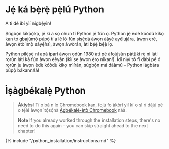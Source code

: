 # Jẹ́ ká bẹ̀rẹ̀ pẹ̀lú Python

A ti dé ibí yìí nígbẹ̀yìn!

Ṣùgbọ́n lákọ̀ọ́kọ́, jẹ́ kí a sọ ohun tí Python jẹ́ fún ọ. Python jẹ́ èdè kóòdù kíkọ kan tó gbajúmọ̀ púpọ̀ tí a lè lò fún ṣíṣẹ̀dá àwọn ààyè ayélujára, àwọn eré, àwọn ètò ìmọ̀ sáyẹ́ǹsì, àwọn àwòrán, àti bẹ́ẹ̀ bẹ́ẹ̀ lọ.

Python pilẹ̀ṣẹ̀ ní apá ìparí àwọn ọdún 1980 àti pé àfojúsùn pàtàkì rẹ̀ ni láti rọrùn láti kà fún àwọn èèyàn (kìí ṣe àwọn ẹ̀rọ nìkan!). Ìdí nìyí tó fi dàbí pé ó rọrùn ju àwọn èdè kóòdù kíkọ mìíràn, sùgbọ́n má dààmú – Python lágbára púpọ̀ bákannáà!

# Ìṣàgbékalẹ̀ Python

> **Àkíyèsí** Tí o bá n lo Chromebook kan, fojú fo àkòrí yìí kí o sì rí dájú pé o tẹ̀lé àwọn ìtọ́sọ́nà [Àgbékalẹ̀-ètò Chromebook](../chromebook_setup/README.md) náà.
> 
> **Note** If you already worked through the installation steps, there's no need to do this again – you can skip straight ahead to the next chapter!

{% include "/python_installation/instructions.md" %}